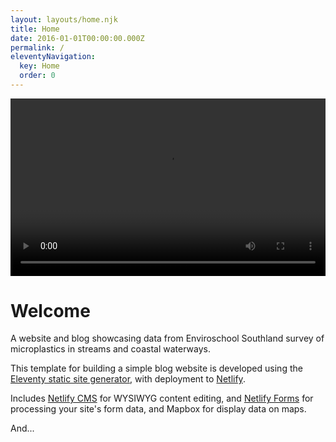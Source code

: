```yaml
---
layout: layouts/home.njk
title: Home
date: 2016-01-01T00:00:00.000Z
permalink: /
eleventyNavigation:
  key: Home
  order: 0
---
```


<style>
  .videoWrapper {
    position: relative;
    padding-bottom: 56.25%; /* 16:9 */
    height: 0;
  }
  .videoWrapper video {
    position: absolute;
    top: 0;
    left: 0;
    width: 100%;
    height: 100%;
  }
  main {
    padding: 0;
  }
</style>

<div class="videoWrapper">
  <video width="560" height="349" autoplay loop controls>
    <source src="https://res.cloudinary.com/dnf1xnzg3/video/upload/v1622422786/grid_solo_REPEAT-2-TIMES_ybuvp3.mp4" type="video/mp4">
  Your browser does not support the video tag.
  </video>
</div>

# Welcome

A website and blog showcasing data from Enviroschool Southland survey of microplastics in streams and coastal waterways.

This template for building a simple blog website is developed using the [Eleventy static site generator](https://www.11ty.io), with deployment to [Netlify](https://www.netlify.com).

Includes [Netlify CMS](https://www.netlifycms.org) for WYSIWYG content editing, and [Netlify Forms](https://www.netlify.com/docs/form-handling) for processing your site's form data, and Mapbox for display data on maps.

And...
